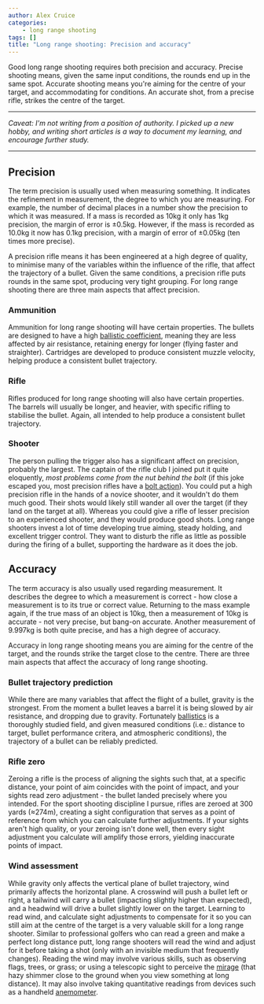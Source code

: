 ```yaml
---
author: Alex Cruice
categories:
    - long range shooting
tags: []
title: "Long range shooting: Precision and accuracy"
---
```


Good long range shooting requires both precision and accuracy. Precise shooting means, given the same input conditions, the rounds end up in the same spot. Accurate shooting means you're aiming for the centre of your target, and accommodating for conditions. An accurate shot, from a precise rifle, strikes the centre of the target.

---

_Caveat: I'm not writing from a position of authority. I picked up a new hobby, and writing short articles is a way to document my learning, and encourage further study._

---

## Precision

The term precision is usually used when measuring something. It indicates the refinement in measurement, the degree to which you are measuring. For example, the number of decimal places in a number show the precision to which it was measured. If a mass is recorded as 10kg it only has 1kg precision, the margin of error is ±0.5kg. However, if the mass is recorded as 10.0kg it now has 0.1kg precision, with a margin of error of ±0.05kg (ten times more precise).

A precision rifle means it has been engineered at a high degree of quality, to minimise many of the variables within the influence of the rifle, that affect the trajectory of a bullet. Given the same conditions, a precision rifle puts rounds in the same spot, producing very tight grouping. For long range shooting there are three main aspects that affect precision.

### Ammunition

Ammunition for long range shooting will have certain properties. The bullets are designed to have a high [ballistic coefficient](https://en.wikipedia.org/wiki/Ballistic_coefficient), meaning they are less affected by air resistance, retaining energy for longer (flying faster and straighter). Cartridges are developed to produce consistent muzzle velocity, helping produce a consistent bullet trajectory.

### Rifle

Rifles produced for long range shooting will also have certain properties. The barrels will usually be longer, and heavier, with specific rifling to stabilise the bullet. Again, all intended to help produce a consistent bullet trajectory.

### Shooter

The person pulling the trigger also has a significant affect on precision, probably the largest. The captain of the rifle club I joined put it quite eloquently, _most problems come from the nut behind the bolt_ (if this joke escaped you, most precision rifles have a [bolt action](https://en.wikipedia.org/wiki/Bolt_action)). You could put a high precision rifle in the hands of a novice shooter, and it wouldn't do them much good. Their shots would likely still wander all over the target (if they land on the target at all). Whereas you could give a rifle of lesser precision to an experienced shooter, and they would produce good shots. Long range shooters invest a lot of time developing true aiming, steady holding, and excellent trigger control. They want to disturb the rifle as little as possible during the firing of a bullet, supporting the hardware as it does the job.

## Accuracy

The term accuracy is also usually used regarding measurement. It describes the degree to which a measurement is correct - how close a measurement is to its true or correct value. Returning to the mass example again, if the true mass of an object is 10kg, then a measurement of 10kg is accurate - not very precise, but bang-on accurate. Another measurement of 9.997kg is both quite precise, and has a high degree of accuracy.

Accuracy in long range shooting means you are aiming for the centre of the target, and the rounds strike the target close to the centre. There are three main aspects that affect the accuracy of long range shooting.

### Bullet trajectory prediction

While there are many variables that affect the flight of a bullet, gravity is the strongest. From the moment a bullet leaves a barrel it is being slowed by air resistance, and dropping due to gravity. Fortunately [ballistics](https://en.wikipedia.org/wiki/Ballistics) is a thoroughly studied field, and given measured conditions (i.e.: distance to target, bullet performance critera, and atmospheric conditions), the trajectory of a bullet can be reliably predicted.

### Rifle zero

Zeroing a rifle is the process of aligning the sights such that, at a specific distance, your point of aim coincides with the point of impact, and your sights read zero adjustment - the bullet landed precisely where you intended. For the sport shooting discipline I pursue, rifles are zeroed at 300 yards (≈274m), creating a sight configuration that serves as a point of reference from which you can calculate further adjustments. If your sights aren't high quality, or your zeroing isn't done well, then every sight adjustment you calculate will amplify those errors, yielding inaccurate points of impact.

### Wind assessment

While gravity only affects the vertical plane of bullet trajectory, wind primarily affects the horizontal plane. A crosswind will push a bullet left or right, a tailwind will carry a bullet (impacting slightly higher than expected), and a headwind will drive a bullet slightly lower on the target. Learning to read wind, and calculate sight adjustments to compensate for it so you can still aim at the centre of the target is a very valuable skill for a long range shooter. Similar to professional golfers who can read a green and make a perfect long distance putt, long range shooters will read the wind and adjust for it before taking a shot (only with an invisible medium that frequently changes). Reading the wind may involve various skills, such as observing flags, trees, or grass; or using a telescopic sight to perceive the [mirage](https://en.wikipedia.org/wiki/Mirage) (that hazy shimmer close to the ground when you view something at long distance). It may also involve taking quantitative readings from devices such as a handheld [anemometer](https://en.wikipedia.org/wiki/Anemometer).
